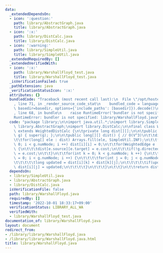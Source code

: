 ```yaml
---
data:
  _extendedDependsOn:
  - icon: ':question:'
    path: library/AbstractGraph.java
    title: library/AbstractGraph.java
  - icon: ':x:'
    path: library/DistCalc.java
    title: library/DistCalc.java
  - icon: ':warning:'
    path: library/SimpleUtil.java
    title: library/SimpleUtil.java
  _extendedRequiredBy: []
  _extendedVerifiedWith:
  - icon: ':x:'
    path: library/WarshallFloyd_test.java
    title: library/WarshallFloyd_test.java
  _isVerificationFailed: true
  _pathExtension: java
  _verificationStatusIcon: ':x:'
  attributes: {}
  bundledCode: "Traceback (most recent call last):\n  File \"/opt/hostedtoolcache/Python/3.10.7/x64/lib/python3.10/site-packages/onlinejudge_verify/documentation/build.py\"\
    , line 71, in _render_source_code_stat\n    bundled_code = language.bundle(stat.path,\
    \ basedir=basedir, options={'include_paths': [basedir]}).decode()\n  File \"/opt/hostedtoolcache/Python/3.10.7/x64/lib/python3.10/site-packages/onlinejudge_verify/languages/user_defined.py\"\
    , line 68, in bundle\n    raise RuntimeError('bundler is not specified: {}'.format(str(path)))\n\
    RuntimeError: bundler is not specified: library/WarshallFloyd.java\n"
  code: "package library;\n\nimport java.util.*;\nimport library.SimpleUtil;\nimport\
    \ library.AbstractGraph;\nimport library.DistCalc;\n\nfinal class WarshallFloyd\
    \ extends WeightedDistCalc {\n\tprivate long dist[][];\n\n\tpublic WarshallFloyd(WeightedGraph\
    \ g) { super(g); };\n\n\tpublic long[][] dist() { // O(V^3)\n\t\tdist = new long[g.numNode][g.numNode];\n\
    \t\tfor(long[] ele : dist) Arrays.fill(ele, SimpleUtil.INF);\n\t\tfor(int i =\
    \ 0; i < g.numNode; i ++) dist[i][i] = 0;\n\t\tfor(WeightedEdge e : g.edges())\
    \ {\n\t\t\tdist[e.source][e.target] = e.cost;\n\t\t\tif(!g.directed) dist[e.target][e.source]\
    \ = e.cost;\n\t\t}\n\t\tfor(int k = 0; k < g.numNode; k ++) {\n\t\t\tfor(int i\
    \ = 0; i < g.numNode; i ++) {\n\t\t\t\tfor(int j = 0; j < g.numNode; j ++) {\n\
    \t\t\t\t\tlong updated = dist[i][k] + dist[k][j];\n\t\t\t\t\tif(updated < dist[i][j])\
    \ dist[i][j] = updated;\n\t\t\t\t}\n\t\t\t}\n\t\t}\n\t\treturn dist;\n\t}\n}"
  dependsOn:
  - library/SimpleUtil.java
  - library/AbstractGraph.java
  - library/DistCalc.java
  isVerificationFile: false
  path: library/WarshallFloyd.java
  requiredBy: []
  timestamp: '2022-10-01 18:33:17+09:00'
  verificationStatus: LIBRARY_ALL_WA
  verifiedWith:
  - library/WarshallFloyd_test.java
documentation_of: library/WarshallFloyd.java
layout: document
redirect_from:
- /library/library/WarshallFloyd.java
- /library/library/WarshallFloyd.java.html
title: library/WarshallFloyd.java
---
```


